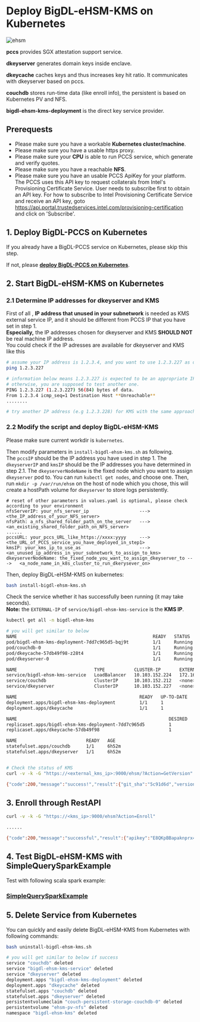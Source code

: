 # Deploy BigDL-eHSM-KMS on Kubernetes



![ehsm](https://user-images.githubusercontent.com/108786898/197957072-a1574387-3dbb-4cda-be52-4bb5fcb06d0c.png)


**pccs** provides SGX attestation support service.

**dkeyserver** generates domain keys inside enclave.

**dkeycache** caches keys and thus increases key hit ratio. It communicates with dkeyserver based on pccs.

**couchdb** stores run-time data (like enroll info), the persistent is based on Kubernetes PV and NFS. 

**bigdl-ehsm-kms-deployment** is the direct key service provider.


## Prerequests

- Please make sure you have a workable **Kubernetes cluster/machine**.
- Please make sure you have a usable https proxy.
- Please make sure your **CPU** is able to run PCCS service, which generate and verify quotes.
- Please make sure you have a reachable **NFS**.
- Please make sure you have an usable PCCS ApiKey for your platform. The PCCS uses this API key to request collaterals from Intel's Provisioning Certificate Service. User needs to subscribe first to obtain an API key. For how to subscribe to Intel Provisioning Certificate Service and receive an API key, goto https://api.portal.trustedservices.intel.com/provisioning-certification and click on 'Subscribe'.


## 1. Deploy BigDL-PCCS on Kubernetes
If you already have a BigDL-PCCS service on Kubernetes, please skip this step.

If not, please **[deploy BigDL-PCCS on Kubernetes](https://github.com/intel-analytics/BigDL/tree/main/ppml/services/pccs/kubernetes)**.
## 2. Start BigDL-eHSM-KMS on Kubernetes 
### 2.1 Determine IP addresses for dkeyserver and KMS
First of all , **IP address that unused in your subnetwork** is needed as KMS external service IP, and it should be different from PCCS IP that you have set in step 1. \
**Especially,** the IP addresses chosen for dkeyserver and KMS **SHOULD NOT** be real machine IP address. \
You could check if the IP adresses are available for dkeyserver and KMS like this
```bash
# assume your IP address is 1.2.3.4, and you want to use 1.2.3.227 as dkeyserver IP
ping 1.2.3.227

# information below means 1.2.3.227 is expected to be an appropriate IP addess for dkeyserver. 
# otherwise, you are supposed to test another one.
PING 1.2.3.227 (1.2.3.227) 56(84) bytes of data.
From 1.2.3.4 icmp_seq=1 Destination Host **Unreachable**
........

# try another IP address (e.g 1.2.3.228) for KMS with the same approach.
```

### 2.2 Modify the script and deploy BigDL-eHSM-KMS
Please make sure current workdir is `kubernetes`.

Then modify parameters in `install-bigdl-ehsm-kms.sh` as following. \
The `pccsIP` should be the IP address you have used in step 1. The `dkeyserverIP` and `kmsIP` should be the IP addresses you have determined in step 2.1. 
The `dkeyserverNodeName` is the fixed node which you want to assign `dkeyserver` pod to. You can run `kubectl get nodes`, and choose one. Then, run `mkdir -p /var/run/ehsm` on the host of node which you chose, this will create a hostPath volume for `dkeyserver` to store logs persistently.

```shell
# reset of other parameters in values.yaml is optional, please check according to your environment
nfsServerIP: your_nfs_server_ip                   --->   <the_IP_address_of_your_NFS_server>
nfsPath: a_nfs_shared_folder_path_on_the_server   --->   <an_existing_shared_folder_path_on_NFS_server>
......
pccsURL: your_pccs_URL_like_https://xxxx:yyyy     --->   <the_URL_of_PCCS_service_you_have_deployed_in_step1>
kmsIP: your_kms_ip_to_use_as                      --->   <an_unused_ip_address_in_your_subnetwork_to_assign_to_kms>
dkeyserverNodeName: the_fixed_node_you_want_to_assign_dkeyserver_to --->   <a_node_name_in_k8s_cluster_to_run_dkerysever_on>
```

Then, deploy BigDL-eHSM-KMS on kubernetes:

```bash
bash install-bigdl-ehsm-kms.sh
```

Check the service whether it has successfully been running (it may take seconds). \
**Note:** the `EXTERNAL-IP` of `service/bigdl-ehsm-kms-service` is the **KMS IP**. 

```bash
kubectl get all -n bigdl-ehsm-kms

# you will get similar to below
NAME                                                   READY   STATUS    RESTARTS   AGE
pod/bigdl-ehsm-kms-deployment-7dd7c965d5-bqj9t         1/1     Running   0          6h52m
pod/couchdb-0                                          1/1     Running   0          6h52m
pod/dkeycache-57db49f98-z28t4                          1/1     Running   0          6h52m
pod/dkeyserver-0                                       1/1     Running   0          6h52m

NAME                             TYPE           CLUSTER-IP       EXTERNAL-IP     PORT(S)          AGE
service/bigdl-ehsm-kms-service   LoadBalancer   10.103.152.224   172.168.0.238   9000:30011/TCP   56m
service/couchdb                  ClusterIP      10.103.152.212   <none>          5984/TCP         56m
service/dkeyserver               ClusterIP      10.103.152.227   <none>          8888/TCP         56m

NAME                                              READY   UP-TO-DATE   AVAILABLE   AGE
deployment.apps/bigdl-ehsm-kms-deployment         1/1     1            1           6h52m
deployment.apps/dkeycache                         1/1     1            1           6h52m

NAME                                                         DESIRED   CURRENT   READY   AGE
replicaset.apps/bigdl-ehsm-kms-deployment-7dd7c965d5         1         1         1       6h52m
replicaset.apps/dkeycache-57db49f98                          1         1         1       6h52m

NAME                          READY   AGE
statefulset.apps/couchdb      1/1     6h52m
statefulset.apps/dkeyserver   1/1     6h52m


# Check the status of KMS
curl -v -k -G "https://<external_kms_ip>:9000/ehsm/?Action=GetVersion"

{"code":200,"message":"success!","result":{"git_sha":"5c91d6d","version":"0.2.1"}}

```

## 3. Enroll through RestAPI

```bash
curl -v -k -G "https://<kms_ip>:9000/ehsm?Action=Enroll"

......

{"code":200,"message":"successful","result":{"apikey":"E8QKpBBapaknprx44FaaTY20rptg54Sg","appid":"8d5dd3b8-3996-40f5-9785-dcb8265981ba"}}
```

## 4. Test BigDL-eHSM-KMS with SimpleQuerySparkExample

Test with following scala spark example:
### [SimpleQuerySparkExample](https://github.com/intel-analytics/BigDL/tree/main/ppml#step-0-preparation-your-environment) 



## 5. Delete Service from Kubernetes

You can quickly and easily delete BigDL-eHSM-KMS from Kubernetes with following commands:

```bash
bash uninstall-bigdl-ehsm-kms.sh

# you will get similar to below if success
service "couchdb" deleted
service "bigdl-ehsm-kms-service" deleted
service "dkeyserver" deleted
deployment.apps "bigdl-ehsm-kms-deployment" deleted
deployment.apps "dkeycache" deleted
statefulset.apps "couchdb" deleted
statefulset.apps "dkeyserver" deleted
persistentvolumeclaim "couch-persistent-storage-couchdb-0" deleted
persistentvolume "ehsm-pv-nfs" deleted
namespace "bigdl-ehsm-kms" deleted
```
